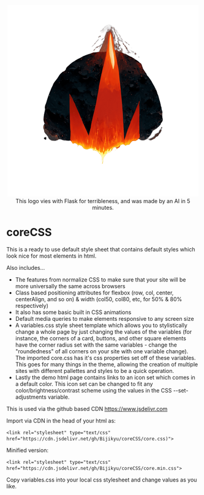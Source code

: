 <p align="center" height='150' width='150'>
  <img src="https://github.com/Bijikyu/staticAssetsSmall/blob/main/logos/core-logo-min.png?raw=true" />
	<caption>This logo vies with Flask for terribleness, and was made by an AI in 5 minutes. </caption>
</p>

# coreCSS

This is a ready to use default style sheet that contains default styles which look nice for most elements in html. 

Also includes...
* The features from normalize CSS to make sure that your site will be more universally the same across browsers
* Class based positioning attributes for flexbox (row, col, center, centerAlign, and so on) & width (col50, col80, etc, for 50% & 80% respectively)
* It also has some basic built in CSS animations
* Default media queries to make elements responsive to any screen size
* A variables.css style sheet template which allows you to stylistically change a whole page by just changing the values of the variables (for instance, the corners of a card, 
buttons, and other square elements have the corner radius set with the same variables - change the "roundedness" of all corners on your site with one variable change).
The imported core.css has it's css properties set off of these variables. This goes for many things in the theme, allowing 
the creation of multiple sites with different pallettes and styles to be a quick operation.
* Lastly the demo html page contains links to an icon set which comes in a default color. This icon set 
can be changed to fit any color/brightness/contrast scheme using the values in the CSS --set-adjustments variable.

This is used via the github based CDN https://www.jsdelivr.com

Import via CDN in the head of your html as:
```
<link rel="stylesheet" type="text/css" href="https://cdn.jsdelivr.net/gh/Bijikyu/coreCSS/core.css)">
```

Minified version:
```
<link rel="stylesheet" type="text/css" href="https://cdn.jsdelivr.net/gh/Bijikyu/coreCSS/core.min.css">
```

Copy variables.css into your local css stylesheet and change values as you like.
